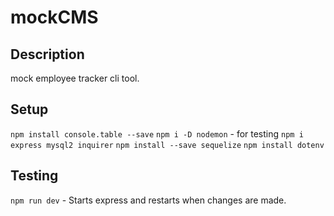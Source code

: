 # mockCMS


## Description
mock employee tracker cli tool. 

## Setup
`npm install console.table --save`
`npm i -D nodemon` - for testing
`npm i express mysql2 inquirer`
`npm install --save sequelize`
`npm install dotenv`

## Testing 
`npm run dev` - Starts express and restarts when changes are made. 

